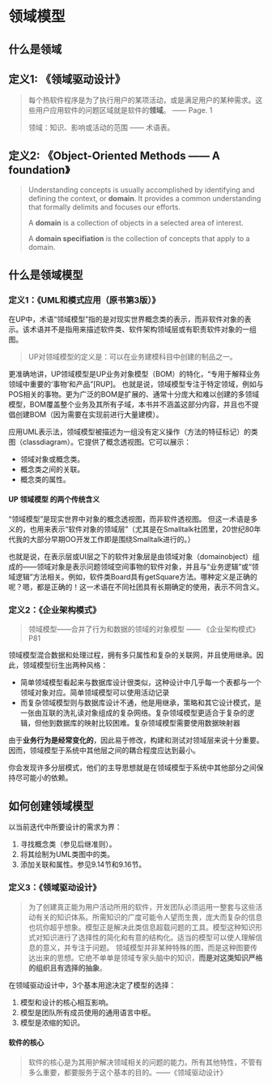 # 领域模型

## 什么是领域

## 定义1: 《领域驱动设计》

> 每个热软件程序是为了执行用户的某项活动，或是满足用户的某种需求。这些用户应用软件的问题区域就是软件的**领域**。 —— Page. 1
>
> 领域：知识、影响或活动的范围 —— 术语表。

## 定义2: 《Object-Oriented Methods —— A foundation》

> Understanding concepts is usually accomplished by identifying and defining the context, or **domain**. It provides a common understanding that formally delimits and focuses our efforts.
>
> A **domain** is a collection of objects in a selected area of interest.
>
> A **domain specifiation** is the collection of concepts that apply to a domain.

## 什么是领域模型

### 定义1：《UML和模式应用（原书第3版）》

在UP中，术语“领域模型”指的是对现实世界概念类的表示，而非软件对象的表示。该术语并不是指用来描述软件类、软件架构领域层或有职责软件对象的一组图。

> UP对领域模型的定义是：可以在业务建模科目中创建的制品之一。

更准确地讲，UP领域模型是UP业务对象模型（BOM）的特化，“专用于解释业务领域中重要的‘事物’和产品”[RUP]。
也就是说，领域模型专注于特定领域，例如与POS相关的事物。更为广泛的BOM是扩展的、通常十分庞大和难以创建的多领域模型，BOM覆盖整个业务及其所有子域，本书并不涵盖这部分内容，并且也不提倡创建BOM（因为需要在实现前进行大量建模）。

应用UML表示法，领域模型被描述为一组没有定义操作（方法的特征标记）的类图（classdiagram）。它提供了概念透视图。它可以展示：

- 领域对象或概念类。
- 概念类之间的关联。
- 概念类的属性。

#### UP 领域模型 的两个传统含义

“领域模型”是现实世界中对象的概念透视图，而非软件透视图。
但这一术语是多义的，也用来表示“软件对象的领域层”（尤其是在Smalltalk社团里，20世纪80年代我的大部分早期OO开发工作即是围绕Smalltalk进行的。）

也就是说，在表示层或UI层之下的软件对象层是由领域对象（domainobject）组成的——领域对象是表示问题领域空间事物的软件对象，并且与“业务逻辑”或“领域逻辑”方法相关。例如，软件类Board具有getSquare方法。哪种定义是正确的呢？嗯，都是正确的！这一术语在不同社团具有长期确定的使用，表示不同含义。

### 定义2：《企业架构模式》

> 领域模型——合并了行为和数据的领域的对象模型 —— 《企业架构模式》P81

领域模型混合数据和处理过程，拥有多只属性和复杂的关联网，并且使用继承。因此，领域模型衍生出两种风格：

- 简单领域模型看起来与数据库设计很类似，这种设计中几乎每一个表都与一个领域对象对应。简单领域模型可以使用活动记录
- 而复杂领域模型则与数据库设计不通，他是用继承，策略和其它设计模式，是一张由互联的洗礼读对象组成的复杂网络。复杂领域模型更适合于复杂的逻辑，但他到数据库的映射比较困难。复杂领域模型需要使用数据映射器

由于**业务行为是经常变化的**，因此易于修改，构建和测试对领域层来说十分重要。因而，领域模型于系统中其他层之间的耦合程度应达到最小。

你会发现许多分层模式，他们的主导思想就是在领域模型于系统中其他部分之间保持尽可能小的依赖。

## 如何创建领域模型

以当前迭代中所要设计的需求为界：

1. 寻找概念类（参见后继准则）。
2. 将其绘制为UML类图中的类。
3. 添加关联和属性。参见9.14节和9.16节。

### 定义3：《领域驱动设计》

> 为了创建真正能为用户活动所用的软件，开发团队必须运用一整套与这些活动有关的知识体系。所需知识的广度可能令人望而生畏，庞大而复杂的信息也坑你超乎想象。模型正是解决此类信息超载问题的工具。模型这种知识形式对知识进行了选择性的简化和有意的结构化。适当的模型可以使人理解信息的意义，并专注于问题。
> 领域模型并非某种特殊的图，而是这种图要传达出来的思想。它绝不单单是领域专家头脑中的知识，**而是对这类知识严格的组织且有选择的抽象**。

在领域驱动设计中，3个基本用途决定了模型的选择：

1. 模型和设计的核心相互影响。
2. 模型是团队所有成员使用的通用语言中枢。
3. 模型是浓缩的知识。

#### 软件的核心

> 软件的核心是为其用护解决领域相关的问题的能力。所有其他特性，不管有多么重要，都要服务于这个基本的目的。——《领域驱动设计》
